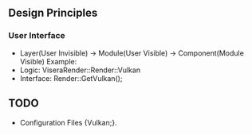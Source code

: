 
## Design Principles
### User Interface
- Layer(User Invisible) -> Module(User Visible) -> Component(Module Visible)
  Example:
- Logic: ViseraRender::Render::Vulkan
- Interface: Render::GetVulkan();

## TODO
- Configuration Files {Vulkan;}.